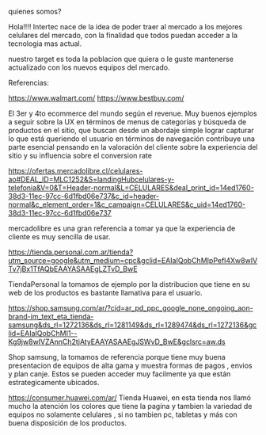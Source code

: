 quienes somos?


Hola!!!! Intertec  nace de la idea de poder traer al mercado a los mejores celulares del mercado,
con la finalidad que todos puedan acceder a la tecnologia mas actual.

nuestro target es toda la poblacion que quiera o le guste mantenerse actualizado con los nuevos equipos del mercado.


Referencias:

https://www.walmart.com/
https://www.bestbuy.com/

El 3er y 4to ecommerce del mundo según el revenue. Muy buenos ejemplos a seguir sobre la UX en términos de menus de categorías y búsqueda de productos en el sitio, que buscan desde un abordaje simple lograr capturar lo que está queriendo el usuario en términos de navegación contribuye una parte esencial pensando en la valoración del cliente sobre la experiencia del sitio y su influencia sobre el conversion rate


https://ofertas.mercadolibre.cl/celulares-ao#DEAL_ID=MLC1252&S=landingHubcelulares-y-telefonia&V=0&T=Header-normal&L=CELULARES&deal_print_id=14ed1760-38d3-11ec-97cc-6d1fbd06e737&c_id=header-normal&c_element_order=1&c_campaign=CELULARES&c_uid=14ed1760-38d3-11ec-97cc-6d1fbd06e737

mercadolibre es una gran referencia a tomar ya que la experiencia de cliente es muy sencilla de usar.

https://tienda.personal.com.ar/tienda?utm_source=google&utm_medium=cpc&gclid=EAIaIQobChMIpPefl4Xw8wIVTv7jBx1TfAQbEAAYASAAEgLZTvD_BwE

TiendaPersonal la tomamos de ejemplo por la distribucion que tiene en su web de los productos es bastante llamativa para el usuario.

https://shop.samsung.com/ar/?cid=ar_pd_ppc_google_none_ongoing_aon-brand-im_text_eta_tienda-samsung&ds_rl=1272136&ds_rl=1281149&ds_rl=1289474&ds_rl=1272136&gclid=EAIaIQobChMI1--Kg9jw8wIVZAnnCh2tjAtyEAAYASAAEgJSWvD_BwE&gclsrc=aw.ds

Shop samsung, la tomamos de referencia porque tiene muy buena presentacion de equipos de alta gama y muestra formas de pagos , envios y plan canje. Estos se pueden acceder muy facilmente ya que están estrategicamente ubicados.

https://consumer.huawei.com/ar/
Tienda Huawei, en esta tienda nos llamó mucho la atención los colores que tiene la pagína y tambien la variedad de equipos no solamente celulares , si no tambien pc, tabletas y más con buena disposición de los productos. 


